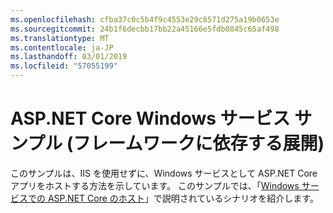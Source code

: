 ```yaml
---
ms.openlocfilehash: cfba37c0c5b4f9c4553e29c8571d275a19b0653e
ms.sourcegitcommit: 24b1f6decbb17bb22a45166e5fdb0845c65af498
ms.translationtype: MT
ms.contentlocale: ja-JP
ms.lasthandoff: 03/01/2019
ms.locfileid: "57055199"
---
```

# <a name="aspnet-core-windows-service-sample-framework-dependent-deployment"></a>ASP.NET Core Windows サービス サンプル (フレームワークに依存する展開)

このサンプルは、IIS を使用せずに、Windows サービスとして ASP.NET Core アプリをホストする方法を示しています。 このサンプルでは、「[Windows サービスでの ASP.NET Core のホスト](https://docs.microsoft.com/aspnet/core/host-and-deploy/windows-service)」で説明されているシナリオを紹介します。
